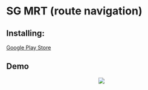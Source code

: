 # SG MRT (route navigation)

## Installing:
[Google Play Store](https://play.google.com/store/apps/details?id=com.mrt_map)

## Demo
<p align="center"> 
  <img src="demo.gif">
</p>
